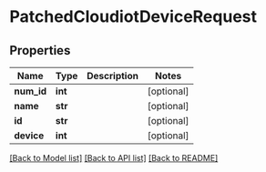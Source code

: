 # PatchedCloudiotDeviceRequest


## Properties
Name | Type | Description | Notes
------------ | ------------- | ------------- | -------------
**num_id** | **int** |  | [optional] 
**name** | **str** |  | [optional] 
**id** | **str** |  | [optional] 
**device** | **int** |  | [optional] 

[[Back to Model list]](../README.md#documentation-for-models) [[Back to API list]](../README.md#documentation-for-api-endpoints) [[Back to README]](../README.md)



